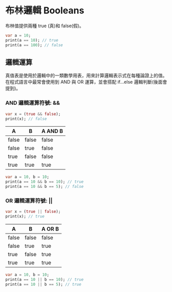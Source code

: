 # 布林邏輯 Booleans
布林值提供兩種 true (真)和 false(假)。

```dart
var a = 10;
print(a == 10); // true
print(a == 100); // false
```

## 邏輯運算
真值表是使用於邏輯中的一類數學用表，用來計算邏輯表示式在每種論證上的值。在程式語言中最常會使用到 AND 與 OR 運算，並會搭配 if...else 邏輯判斷(後面會提到)。

### AND 邏輯運算符號: &&

```dart
var x = (true && false);
print(x); // false
```

| A  | B  | A AND B  |
|---|---|---|
| false  | false  | false  |
| false | true | false |
| true | false | false |
| true | true | true |

```dart
var a = 10, b = 10;
print(a == 10 && b == 10); // true
print(a == 10 && b == 5); // false
```

### OR 邏輯運算符號: ||

```dart
var x = (true || false);
print(x); // true
```

| A  | B  | A OR B  |
|---|---|---|
| false  | false  | false  |
| false | true | true |
| true | false | true |
| true | true | true |

```dart
var a = 10, b = 10;
print(a == 10 || b == 10); // true
print(a == 10 || b == 5); // true
```